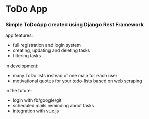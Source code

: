 # ToDo App
### Simple ToDoApp created using Django Rest Framework

app features:
- full registration and login system
- creating, updating and deleting tasks
- filtering tasks

in development:
- many ToDo lists instead of one main for each user
- motivational quotes for your todo-lists based on web scraping

in the future:
- login with fb/google/git
- scheduled mails reminding about tasks
- integration with vue.js
